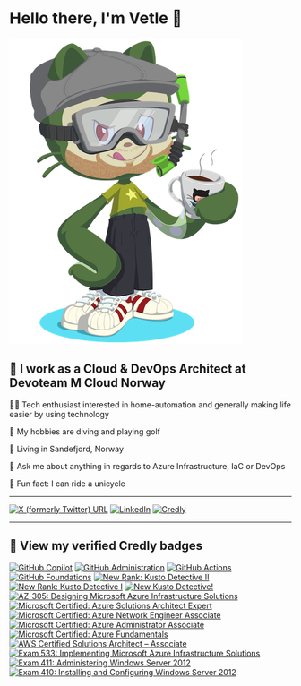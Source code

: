 # Hello there, I'm Vetle 🖖

![Vetle Octocat!](/assets/images/octocat.png "Vetle Octocat")

## 👔 I work as a Cloud & DevOps Architect at Devoteam M Cloud Norway

🧑‍💻 Tech enthusiast interested in home-automation and generally making life easier by using technology

🤿 My hobbies are diving and playing golf

🏡 Living in Sandefjord, Norway

🙋 Ask me about anything in regards to Azure Infrastructure, IaC or DevOps

🏅 Fun fact: I can ride a unicycle

--------------------

[![X (formerly Twitter) URL](https://img.shields.io/badge/vetleskorpen-grey?style=for-the-badge&logo=x)](https://twitter.com/vetleskorpen) [![LinkedIn](https://img.shields.io/badge/vetle&nbsp;skorpen-grey?style=for-the-badge&logo=linkedin)](https://no.linkedin.com/in/vetleskorpen) [![Credly](https://img.shields.io/badge/vetle&nbsp;skorpen-grey?style=for-the-badge&logo=credly)](https://www.credly.com/users/vetle-skorpen)

--------------------

## 📘 View my verified Credly badges
<!--START_SECTION:badges-->
[![GitHub Copilot](https://images.credly.com/size/110x110/images/6b924fae-3cd7-4233-b012-97413c62c85d/blob)](http://www.credly.com/badges/79214ed7-6efc-4431-a146-a214545af603 "GitHub Copilot")
[![GitHub Administration](https://images.credly.com/size/110x110/images/34880f37-8ec8-4542-a78a-73ba6647208e/image.png)](http://www.credly.com/badges/26e8db12-6889-4dc1-a1a7-31d53d0e1f33 "GitHub Administration")
[![GitHub Actions](https://images.credly.com/size/110x110/images/89efc3e7-842b-4790-b09b-9ea5efc71ec3/image.png)](http://www.credly.com/badges/5dc7c55d-f6c2-443d-92c7-36ba4c348477 "GitHub Actions")
[![GitHub Foundations](https://images.credly.com/size/110x110/images/024d0122-724d-4c5a-bd83-cfe3c4b7a073/image.png)](http://www.credly.com/badges/e6983661-c00b-4c79-8861-002a86bfdcac "GitHub Foundations")
[![New Rank: Kusto Detective II](https://images.credly.com/size/110x110/images/8fc10fee-7b05-4b86-8504-01abf614bcac/image.png)](http://www.credly.com/badges/122e2786-8b57-433f-912d-582d2855ef26 "New Rank: Kusto Detective II")
[![New Rank: Kusto Detective I](https://images.credly.com/size/110x110/images/304d7409-3dd5-40b6-ab20-88d3ec012eb1/image.png)](http://www.credly.com/badges/a6595896-0943-4a52-aeeb-137680432545 "New Rank: Kusto Detective I")
[![New Kusto Detective!](https://images.credly.com/size/110x110/images/1e07abc3-dc08-4320-af38-43824afc659d/image.png)](http://www.credly.com/badges/88f1a2e5-9fea-45f4-a725-46b09fd3a260 "New Kusto Detective!")
[![AZ-305: Designing Microsoft Azure Infrastructure Solutions](https://images.credly.com/size/110x110/images/9d7dc4c0-5681-41fc-b96b-26e9157786d7/image.png)](http://www.credly.com/badges/8dd8fa35-2d54-4a33-af70-abb412709c7d "AZ-305: Designing Microsoft Azure Infrastructure Solutions")
[![Microsoft Certified: Azure Solutions Architect Expert](https://images.credly.com/size/110x110/images/987adb7e-49be-4e24-b67e-55986bd3fe66/azure-solutions-architect-expert-600x600.png)](http://www.credly.com/badges/2ec9c46c-57e7-464d-882c-0a528654bfd7 "Microsoft Certified: Azure Solutions Architect Expert")
[![Microsoft Certified: Azure Network Engineer Associate](https://images.credly.com/size/110x110/images/c3a2e51d-7984-48cc-a4cb-88d4e8487037/azure-network-engineer-associate-600x600.png)](http://www.credly.com/badges/4c32cf85-b884-4276-81c3-317ce9681d6f "Microsoft Certified: Azure Network Engineer Associate")
[![Microsoft Certified: Azure Administrator Associate](https://images.credly.com/size/110x110/images/336eebfc-0ac3-4553-9a67-b402f491f185/azure-administrator-associate-600x600.png)](http://www.credly.com/badges/095f05ea-9a66-45ea-a756-ec464e95652f "Microsoft Certified: Azure Administrator Associate")
[![Microsoft Certified: Azure Fundamentals](https://images.credly.com/size/110x110/images/be8fcaeb-c769-4858-b567-ffaaa73ce8cf/image.png)](http://www.credly.com/badges/0666d05d-894b-47a2-8a3a-f8eab41c1b86 "Microsoft Certified: Azure Fundamentals")
[![AWS Certified Solutions Architect – Associate](https://images.credly.com/size/110x110/images/0e284c3f-5164-4b21-8660-0d84737941bc/image.png)](http://www.credly.com/badges/64d9fa5e-f972-4415-9556-f47877f61b4b "AWS Certified Solutions Architect – Associate")
[![Exam 533: Implementing Microsoft Azure Infrastructure Solutions](https://images.credly.com/size/110x110/images/903f1857-34da-40a0-9316-d1e2b48cd34d/Microsoft_Exam533.png)](http://www.credly.com/badges/9bc80b64-cedc-455e-9405-547e338ad926 "Exam 533: Implementing Microsoft Azure Infrastructure Solutions")
[![Exam 411: Administering Windows Server 2012](https://images.credly.com/size/110x110/images/47f54743-e103-4e3c-97c0-abcf48bdc68e/Administering_Windows_Server_2012-01.png)](http://www.credly.com/badges/d996f48b-6f4c-4f13-9164-be83fe49552f "Exam 411: Administering Windows Server 2012")
[![Exam 410: Installing and Configuring Windows Server 2012](https://images.credly.com/size/110x110/images/f1c8b841-d2af-46d0-a7af-f40f7b443c79/Installing_and_Configuring_Windows_Server_2012-01.png)](http://www.credly.com/badges/19974180-e820-4316-8f05-62d559d4db2e "Exam 410: Installing and Configuring Windows Server 2012")
<!--END_SECTION:badges-->